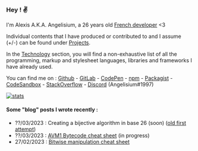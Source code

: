 ### Hey ! ✌️

<!--
> **Note**   
> I started to learn [Kotlin][kotlin] and [Vert.x][vert.x], in self-taught on my
> free time. I am also looking at [Gradle][gradle] 👀. -->

I'm   Alexis  A.K.A.  Angelisium,  a   26  years   old [French developer][P1] <3

Individual contents  that I have  produced or contributed  to and I assume (+/-)
can be found under [Projects][P4].

In the [Technology][P5] section, you will  find a non-exhaustive list of all the
programming, markup  and stylesheet  languages, libraries  and frameworks I have
already used.

You can find me on : [Github][S1]  -  [GitLab][S2] - [CodePen][S3] - [npm][S4] -
[Packagist][S5]  -  [CodeSandbox][S6]  -   [StackOverflow][S7]  -  [Discord][S8]
(Angelisium#1997)

[![stats][GitHubReadmeStats]][S1]

#### Some "blog" posts I wrote recently :
 - ??/03/2023 : Creating a bijective algorithm in base 26 (soon)
([old first attempt](https://gitlab.com/-/snippets/2480344))
 - ??/03/2023 : [AVM1 Bytecode cheat sheet][blog_avm1] (in progress)
 - 27/02/2023 : [Bitwise manipulation cheat sheet][blog_binary]

<!-----------------------------------------------------------------------------
 ! Page links                                                                 -
 !----------------------------------------------------------------------------->
[blog_binary]: /blog/binary.md
[blog_avm1]: /blog/avm1.md

<!-----------------------------------------------------------------------------
 ! Page links                                                                 -
 !----------------------------------------------------------------------------->
[P1]: /page/developer.md
[P2]: /page/ethical-hacker.md
[P3]: /page/reverse-engineer.md
[P4]: /page/projects.md
[P5]: /page/technology.md

<!-----------------------------------------------------------------------------
 ! Social media links                                                         -
 !----------------------------------------------------------------------------->
[S1]: https://github.com/Angelisium
[S2]: https://gitlab.com/Angelisium
[S3]: https://codepen.io/angelisium
[S4]: https://www.npmjs.com/~angelisium
[S5]: https://packagist.org/users/Angelisium/
[S6]: https://codesandbox.io/u/Angelisium
[S7]: https://stackoverflow.com/users/14490630/angelisium
[S8]: https://discord.gg/W9FTvaPD8b

<!-----------------------------------------------------------------------------
 ! Other links :                                                              -
 !----------------------------------------------------------------------------->
[kotlin]: https://kotlinlang.org/
[vert.x]: https://vertx.io/
[gradle]: https://gradle.org/

[GitHubReadmeStats]: https://github-readme-stats.vercel.app/api?username=Angelisium&&hide_title=true&include_all_commits=true&count_private=true&show_icons=true&theme=transparent
